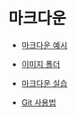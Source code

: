 # 마크다운

- [마크다운 예시](./Markdown_prac.md)
- [이미지 폴더](./images)
- [마크다운 실습](./MarkDown_Assignment.md)

- [Git 사용법](./220705_Git_Bash)

